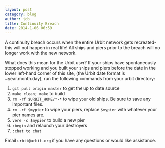 ```yaml
---
layout: post
category: blog
author: jcb
title: Continuity Breach
date: 2014-1-06 06:59
---
```


A continuity breach occurs when the entire Urbit network gets recreated- this will not happen in real life! All ships and piers prior to the breach will no longer work with the new network.

What does this mean for the Urbit user? If your ships have spontaneously stopped working and you built your ships and piers before the date in the lower left-hand corner of this site, (the Urbit date format is ~year.month.day), run the following commands from your urbit directory:

1. `git pull origin master` to get the up to date source
2. `make clean; make` to build
3. `rm -rf $URBIT_HOME/*-*` to wipe your old ships. Be sure to save any important files.
4. `rm -rf $mypier` to wipe your piers, replace `$mypier` with whatever your pier names are.
5. `vere -c $mypier` to build a new pier
6. `:begin` and relaunch your destroyers
7. `:chat to chat`

Email `urbit@urbit.org` if you have any questions or would like assistance. 
